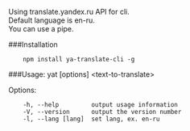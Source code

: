 Using translate.yandex.ru API for cli.  
Default language is en-ru.  
You can use a pipe.  

  ###Installation
```  
    npm install ya-translate-cli -g  
```
  ###Usage: yat [options] \<text-to-translate\>

  Options:
```
    -h, --help         output usage information
    -V, --version      output the version number
    -l, --lang [lang]  set lang, ex. en-ru
```

